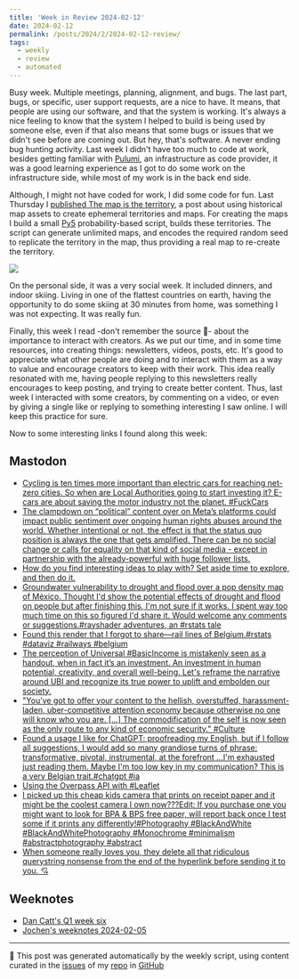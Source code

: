 ```yaml
---
title: 'Week in Review 2024-02-12'
date: 2024-02-12
permalink: /posts/2024/2/2024-02-12-review/
tags:
  - weekly
  - review
  - automated
---
```


Busy week. Multiple meetings, planning, alignment, and bugs. The last part, bugs, or specific, user support requests, are a nice to have. It means, that people are using our software, and that the system is working. It's always a nice feeling to know that the system I helped to build is being used by someone else, even if that also means that some bugs or issues that we didn't see before are coming out. But hey, that's software. A never ending bug hunting activity. Last week I didn't have too much to code at work, besides getting familiar with [Pulumi](https://www.pulumi.com), an infrastructure as code provider, it was a good learning experience as I got to do some work on the infrastructure side, while most of my work is in the back end side. 

Although, I might not have coded for work, I did some code for fun. Last Thursday I [published The map is the territory](https://buttondown.email/natera/archive/the-map-is-the-territory/), a post about using historical map assets to create ephemeral territories and maps. For creating the maps I build a small [Py5](http://py5coding.org/) probability-based script, builds these territories. The script can generate unlimited maps, and encodes the required random seed to replicate the territory in the map, thus providing a real map to re-create the territory.

![]({{site.imgsurl}}2024-02-12-maps.png)

On the personal side, it was a very social week. It included dinners, and indoor skiing. Living in one of the flattest countries on earth, having the opportunity to do some skiing at 30 minutes from home, was something I was not expecting. It was really fun.

Finally, this week I read -don't remember the source 🤦- about the importance to interact with creators. As we put our time, and in some time resources, into creating things: newsletters, videos, posts, etc. It's good to appreciate what other people are doing and to interact with them as a way to value and encourage creators to keep with their work. This idea really resonated with me, having people replying to this newsletters really encourages to keep posting, and trying to create better content. Thus, last week I interacted with some creators, by commenting on a video, or even by giving a single like or replying to something interesting I saw online. I will keep this practice for sure.

Now to some interesting links I found along this week:

## Mastodon
-  [Cycling is ten times more important than electric cars for reaching net-zero cities. So when are Local Authorities going to start investing it? E-cars are about saving the motor industry not the planet. #FuckCars](https://mastodon.scot/@kim_harding/111908384480424983)
-  [The clampdown on “political” content over on Meta’s platforms could impact public sentiment over ongoing human rights abuses around the world. Whether intentional or not, the effect is that the status quo position is always the one that gets amplified. There can be no social change or calls for equality on that kind of social media - except in partnership with the already-powerful with huge follower lists.](https://werd.social/@ben/111907444957149923)
-  [How do you find interesting ideas to play with?  Set aside time to explore, and then do it.](https://mastodon.social/@wallingf/111903832171586512)
-  [Groundwater vulnerability to drought and flood over a pop density map of México. Thought I&#39;d show the potential effects of drought and flood on people but after finishing this, I&#39;m not sure if it works. I spent way too much time on this so figured I&#39;d share it. Would welcome any comments or suggestions.#rayshader adventures, an #rstats tale](https://fosstodon.org/@terence/111893992000915898)
-  [Found this render that I forgot to share—rail lines of Belgium.#rstats #dataviz #railways #belgium](https://fosstodon.org/@terence/111890256706454119)
-  [The perception of Universal #BasicIncome is mistakenly seen as a handout, when in fact it’s an investment. An investment in human potential, creativity, and overall well-being. Let's reframe the narrative around UBI and recognize its true power to uplift and embolden our society.](https://hachyderm.io/@scottsantens/111887914907443229)
-  ["You’ve got to offer your content to the hellish, overstuffed, harassment-laden, uber-competitive attention economy because otherwise no one will know who you are. [...] The commodification of the self is now seen as the only route to any kind of economic security." #Culture](https://werd.social/@ben/111885582843737453)
-  [Found a usage I like for ChatGPT: proofreading my English, but if I follow all suggestions, I would add so many grandiose turns of phrase: transformative, pivotal, instrumental,  at the forefront ...I'm exhausted just reading them. Maybe I'm too low key in my communication? This is a very Belgian trait.#chatgpt #ia](https://mastodon.social/@madewulf/111884037958870453)
-  [Using the Overpass API with #Leaflet](https://mastodon.social/@geonews/111884201117063012)
-  [I picked up this cheap kids camera that prints on receipt paper and it might be the coolest camera I own now???Edit: If you purchase one you might want to look for BPA &amp; BPS free paper, will report back once I test some if it prints any differently!#Photography #BlackAndWhite #BlackAndWhitePhotography #Monochrome #minimalism #abstractphotography #abstract](https://mastodon.social/@eeen/111882064707869191)
-  [When someone really loves you, they delete all that ridiculous querystring nonsense from the end of the hyperlink before sending it to you. 💘](https://infosec.exchange/@codinghorror/111877138332186948)


## Weeknotes
-  [Dan Catt's Q1 week six](https://youtu.be/9ZzewQi31lU?si=EOV2AVWUUwT-9SCs)
-  [Jochen's weeknotes 2024-02-05](https://wersdoerfer.de/blogs/ephes_blog/weeknotes-2024-02-05/)

***
🤖 This post was generated automatically by the weekly script, using content curated in the [issues](https://github.com/nateraluis/nateraluis.github.io/issues) of my [repo](https://github.com/nateraluis/nateraluis.github.io/) in [GitHub](https://github.com/nateraluis)
